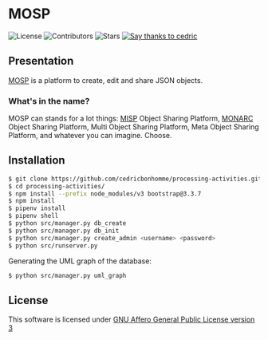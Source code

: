 # MOSP

![License](https://img.shields.io/github/license/cedricbonhomme/processing-activities.svg?style=flat-square)
![Contributors](https://img.shields.io/github/contributors/cedricbonhomme/processing-activities.svg?style=flat-square)
![Stars](https://img.shields.io/github/stars/cedricbonhomme/processing-activities.svg?style=flat-square)
[![Say thanks to cedric](https://img.shields.io/badge/SayThanks.io-%E2%98%BC-1EAEDB.svg?style=flat-square)](https://saythanks.io/to/cedricbonhomme)


## Presentation

[MOSP](https://github.com/cedricbonhomme/MOSP) is a platform to create, edit
and share JSON objects.


### What's in the name?

MOSP can stands for a lot things:
[MISP](https://github.com/MISP/MISP) Object Sharing Platform,
[MONARC](https://github.com/monarc-project/MonarcAppFO) Object Sharing Platform,
Multi Object Sharing Platform,
Meta Object Sharing Platform,
and whatever you can imagine. Choose.


## Installation


```bash
$ git clone https://github.com/cedricbonhomme/processing-activities.git
$ cd processing-activities/
$ npm install --prefix node_modules/v3 bootstrap@3.3.7
$ npm install
$ pipenv install
$ pipenv shell
$ python src/manager.py db_create
$ python src/manager.py db_init
$ python src/manager.py create_admin <username> <password>
$ python src/runserver.py
```

Generating the UML graph of the database:

```bash
$ python src/manager.py uml_graph
```


## License

This software is licensed under
[GNU Affero General Public License version 3](https://www.gnu.org/licenses/agpl-3.0.html)
